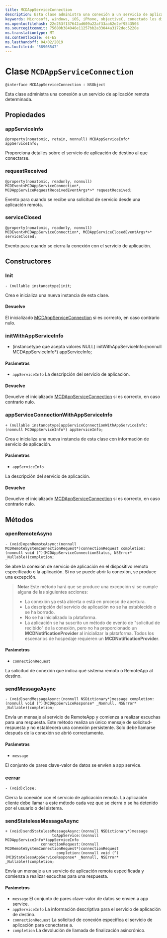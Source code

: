 ```yaml
---
title: MCDAppServiceConnection
description: Esta clase administra una conexión a un servicio de aplicación remota determinada.
keywords: Microsoft, windows, iOS, iPhone, objectiveC, conectado los dispositivos, proyecto Roma
ms.openlocfilehash: 22e253f137642ad609a22af33aa62e2ef9543503
ms.sourcegitcommit: 75680b384946e11257bb2a33044a3172dec5220e
ms.translationtype: MT
ms.contentlocale: es-ES
ms.lasthandoff: 04/02/2019
ms.locfileid: "58908547"
---
```

# <a name="class-mcdappserviceconnection"></a>Clase `MCDAppServiceConnection`

```
@interface MCDAppServiceConnection : NSObject
```
Esta clase administra una conexión a un servicio de aplicación remota determinada.

## <a name="properties"></a>Propiedades

### <a name="appserviceinfo"></a>appServiceInfo
`@property(nonatomic, retain, nonnull) MCDAppServiceInfo* appServiceInfo;`

Proporciona detalles sobre el servicio de aplicación de destino al que conectarse.

### <a name="requestreceived"></a>requestReceived 
`@property(nonatomic, readonly, nonnull) MCDEvent<MCDAppServiceConnection*, MCDAppServiceRequestReceivedEventArgs*>* requestReceived;`

Evento para cuando se recibe una solicitud de servicio desde una aplicación remota.

### <a name="serviceclosed"></a>serviceClosed 
`@property(nonatomic, readonly, nonnull) MCDEvent<MCDAppServiceConnection*, MCDAppServiceClosedEventArgs*>* serviceClosed;`

Evento para cuando se cierra la conexión con el servicio de aplicación.

## <a name="constructors"></a>Constructores

### <a name="init"></a>Init
`- (nullable instancetype)init;`

Crea e inicializa una nueva instancia de esta clase.

#### <a name="returns"></a>Devuelve
El inicializado [MCDAppServiceConnection](MCDAppServiceConnection.md) si es correcto, en caso contrario nulo.

### <a name="initwithappserviceinfo"></a>initWithAppServiceInfo
- (instancetype que acepta valores NULL) initWithAppServiceInfo:(nonnull MCDAppServiceInfo*) appServiceInfo;

#### <a name="parameters"></a>Parámetros
* `appServiceInfo` La descripción del servicio de aplicación.

#### <a name="returns"></a>Devuelve
Devuelve el inicializado [MCDAppServiceConnection](MCDAppServiceConnection.md) si es correcto, en caso contrario nulo.

### <a name="appserviceconnectionwithappserviceinfo"></a>appServiceConnectionWithAppServiceInfo
`+ (nullable instancetype)appServiceConnectionWithAppServiceInfo:(nonnull MCDAppServiceInfo*) appServiceInfo;`

Crea e inicializa una nueva instancia de esta clase con información de servicio de aplicación.

#### <a name="parameters"></a>Parámetros
* `appServiceInfo` 

La descripción del servicio de aplicación.

#### <a name="returns"></a>Devuelve
Devuelve el inicializado [MCDAppServiceConnection](MCDAppServiceConnection.md) si es correcto, en caso contrario nulo.

## <a name="methods"></a>Métodos

### <a name="openremoteasync"></a>openRemoteAsync
`- (void)openRemoteAsync:(nonnull MCDRemoteSystemConnectionRequest*)connectionRequest completion:(nonnull void (^)(MCDAppServiceConnectionStatus, NSError* _Nullable))completion;`

Se abre la conexión de servicio de aplicación en el dispositivo remoto especificado o la aplicación. Si no se puede abrir la conexión, se produce una excepción.

>**Nota:** Este método hará que se produce una excepción si se cumple alguna de las siguientes acciones:
> * La conexión ya está abierta o está en proceso de apertura.
> * La descripción del servicio de aplicación no se ha establecido o se ha borrado.
> * No se ha inicializado la plataforma.
> * La aplicación se ha suscrito un método de evento de "solicitud de recibido" de la conexión, pero no ha proporcionado un **MCDNotificationProvider** al inicializar la plataforma. Todos los escenarios de hospedaje requieren un **MCDNotificationProvider**.

#### <a name="parameters"></a>Parámetros
* `connectionRequest` 

La solicitud de conexión que indica qué sistema remoto o RemoteApp al destino.

### <a name="sendmessageasync"></a>sendMessageAsync
`- (void)sendMessageAsync:(nonnull NSDictionary*)message completion:(nonnull void (^)(MCDAppServiceResponse* _Nonnull, NSError* _Nullable))completion;`

Envía un mensaje al servicio de RemoteApp y comienza a realizar escuchas para una respuesta.  Este método realiza un único mensaje de solicitud-respuesta y no establecerá una conexión persistente.  Solo debe llamarse después de la conexión se abrió correctamente.

#### <a name="parameters"></a>Parámetros
* `message` 

El conjunto de pares clave-valor de datos se envíen a app service.

### <a name="close"></a>cerrar
`- (void)close;`

Cierra la conexión con el servicio de aplicación remota. La aplicación cliente debe llamar a este método cada vez que se cierra o se ha detenido por el usuario o del sistema.

### <a name="sendstatelessmessageasync"></a>sendStatelessMessageAsync
```
+ (void)sendStatelessMessageAsync:(nonnull NSDictionary*)message
                     toAppService:(nonnull MCDAppServiceInfo*)appServiceInfo
                connectionRequest:(nonnull MCDRemoteSystemConnectionRequest*)connectionRequest
                       completion:(nonnull void (^)(MCDStatelessAppServiceResponse* _Nonnull, NSError* _Nullable))completion;
```

Envía un mensaje a un servicio de aplicación remota especificada y comienza a realizar escuchas para una respuesta.

#### <a name="parameters"></a>Parámetros
* `message` El conjunto de pares clave-valor de datos se envíen a app service.
* `appServiceInfo` La información descriptiva para el servicio de aplicación de destino.
* `connectionRequest` La solicitud de conexión especifica el servicio de aplicación para conectarse a.
* `completion` La devolución de llamada de finalización asincrónico.